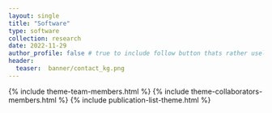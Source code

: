 ```yaml
---
layout: single
title: "Software"
type: software
collection: research
date: 2022-11-29
author_profile: false # true to include follow button thats rather useless it seems without further configuration
header:
  teaser:  banner/contact_kg.png
---
```


{% include theme-team-members.html %}
{% include theme-collaborators-members.html %}
{% include publication-list-theme.html %}
